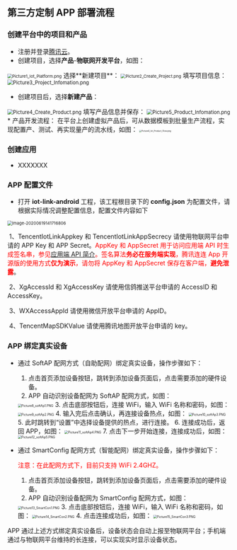 ## 第三方定制 APP 部署流程
### 创建平台中的项目和产品
* 注册并登录[腾讯云](https://cloud.tencent.com)。
*  创建项目，选择**产品**-**物联网开发平台**，如图：   
<img src="IMG/Picture1_Iot_Platform.png" alt="Picture1_Iot_Platform.png" style="zoom: 67%;" />      
选择**新建项目**：   
<img src="IMG/Picture2_Create_Project.png" alt="Picture2_Create_Project.png" style="zoom: 67%;" />   
填写项目信息：   
<img src="IMG/Picture3_Project_Infomation.png" alt="Picture3_Project_Infomation.png" style="zoom: 80%;" />

* 创建项目后，选择**新建产品**：   
<img src="IMG/Picture4_Create_Product.png" alt="Picture4_Create_Product.png" style="zoom: 80%;" />   
填写产品信息并保存：   
<img src="IMG/Picture5_Product_Infomation.png" alt="Picture5_Product_Infomation.png" style="zoom: 80%;" />      
* 产品开发流程：   
在平台上创建虚拟产品后，可从数据模板到批量生产流程，实现配置产、测试、再实现量产的流水线，如图：
<img src="IMG/Picture6_Iot_Product_Flow.png" alt="Picture6_Iot_Product_Flow.png" style="zoom: 33%;" />

### 创建应用   
* XXXXXXX    
  
### APP 配置文件   

* 打开 **iot-link-android** 工程，该工程根目录下的 **config.json** 为配置文件，请根据实际情况调整配置信息，配置文件内容如下

<img src="IMG/image-20200619141716806.png" alt="image-20200619141716806" style="zoom:67%;" />

​	1、TencentIotLinkAppkey 和 TencentIotLinkAppSecrecy 请使用物联网平台申请的 APP Key 和 APP Secret。<font color=red>AppKey 和 AppSecret 用于访问应用端 API 时生成签名串，参见[应用端 API 简介](https://cloud.tencent.com/document/product/1081/40773)。签名算法**务必在服务端实现**，腾讯连连 App 开源版的使用方式**仅为演示**，请勿将 AppKey 和 AppSecret 保存在客户端，**避免泄露**</font>。

​	2、XgAccessId 和 XgAccessKey 请使用信鸽推送平台申请的 AccessID 和 AccessKey。

​	3、WXAccessAppId 请使用微信开放平台申请的 AppID。

​	4、TencentMapSDKValue 请使用腾讯地图开放平台申请的 key。

### APP 绑定真实设备      

* 通过 SoftAP 配网方式（自助配网）绑定真实设备，操作步骤如下：   
	1. 点击首页添加设备按钮，跳转到添加设备页面后，点击需要添加的硬件设备。   
	2. APP 自动识别设备配网为 SoftAP 配网方式，如图：   
	<img src="IMG/SoftAp/Picture8_softAp1.PNG" alt="Picture8_softAp1.PNG" style="zoom: 50%;" />   
	3. 点击底部按钮后，连接 WiFi，输入 WiFi 名称和密码，如图：   
	<img src="IMG/SoftAp/Picture9_softAp2.PNG" alt="Picture9_softAp2.PNG" style="zoom:50%;" />   
	4. 输入完后点击确认，再连接设备热点，如图：   
	<img src="IMG/SoftAp/Picture10_softAp3.PNG" alt="Picture10_softAp3.PNG" style="zoom:50%;" />   
	5. 此时跳转到“设置”中选择设备提供的热点，进行连接。
	6. 连接成功后，返回 APP，如图：   
	<img src="IMG/SoftAp/Picture11_softAp4.PNG" alt="Picture11_softAp4.PNG" style="zoom:50%;" />     
	7. 点击下一步开始连接，连接成功后，如图：   
	<img src="IMG/SoftAp/Picture12_softAp5.PNG" alt="Picture12_softAp5.PNG" style="zoom:50%;" />   
  
* 通过 SmartConfig 配网方式（智能配网）绑定真实设备，操作步骤如下：   
  
    <font color=red>注意：在此配网方式下，目前只支持 WiFi 2.4GHZ。</font>   
    
    1. 点击首页添加设备按钮，跳转到添加设备页面后，点击需要添加的硬件设备。   
    2. APP 自动识别设备配网为 SmartConfig 配网方式，如图：   
    <img src="IMG/SmartConfig/Picture13_SmartCon1.PNG" alt="Picture13_SmartCon1.PNG" style="zoom:50%;" />
    3. 点击底部按钮后，连接 WiFi，输入 WiFi 名称和密码，如图：   
    <img src="IMG/SmartConfig/Picture14_SmartCon2.PNG" alt="Picture14_SmartCon2.PNG" style="zoom:50%;" />   
    4. 点击连接成功后，如图：   
    <img src="IMG/SmartConfig/Picture15_SmartCon3.PNG" alt="Picture15_SmartCon3.PNG" style="zoom:50%;" />   
    

 APP 通过上述方式绑定真实设备后，设备状态会自动上报至物联网平台；手机端通过与物联网平台维持的长连接，可以实现实时显示设备状态。   


​	




